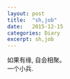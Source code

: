 ```yaml
---
layout: post
title:  "sh,job"
date:   2015-12-15
categories: Diary
excerpt: sh,job
---
```

如果有缘,
自会相聚。
<br>
一个小兵.<br>

